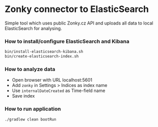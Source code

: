 # Zonky connector to ElasticSearch

Simple tool which uses public Zonky.cz API and uploads all data to local ElasticSearch for analysing.

### How to install/configure ElasticSearch and Kibana

```bash
bin/install-elasticsearch-kibana.sh
bin/create-elasticsearch-index.sh
```

### How to analyze data

- Open browser with URL localhost:5601
- Add `zonky` in Settings > Indices as index name
- Use `internalDateCreated` as Time-field name
- Save index

### How to run application

```bash
./gradlew clean bootRun
```
